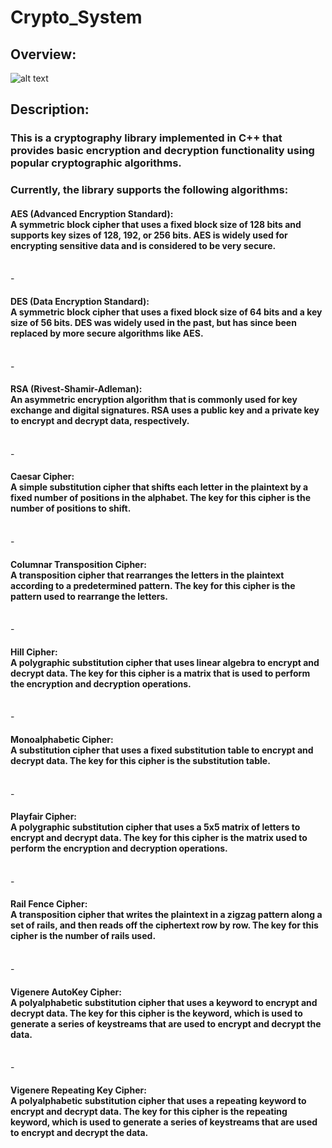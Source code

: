 # Crypto_System<br>
## Overview:
![alt text](https://lh3.googleusercontent.com/u/0/drive-viewer/AFGJ81r8VE0jHuejbba5oKIN8dAnrXOEaSn8mTaBtE0ckJoLVxzyyl0tGZ5DZBcI5CNh3qqMRqcp49EYlPQHr9zZ1lZvziD9DA=w1920-h902)
## Description: <br>
### This is a cryptography library implemented in C++ that provides basic encryption and decryption functionality using popular cryptographic algorithms. 
### Currently, the library supports the following algorithms:<br>

#### AES (Advanced Encryption Standard): <br>A symmetric block cipher that uses a fixed block size of 128 bits and supports key sizes of 128, 192, or 256 bits. AES is widely used for encrypting sensitive data and is considered to be very secure.
<br>-
#### DES (Data Encryption Standard):<br>A symmetric block cipher that uses a fixed block size of 64 bits and a key size of 56 bits. DES was widely used in the past, but has since been replaced by more secure algorithms like AES.
<br>-
#### RSA (Rivest-Shamir-Adleman):<br>An asymmetric encryption algorithm that is commonly used for key exchange and digital signatures. RSA uses a public key and a private key to encrypt and decrypt data, respectively.
<br>-
#### Caesar Cipher:<br>A simple substitution cipher that shifts each letter in the plaintext by a fixed number of positions in the alphabet. The key for this cipher is the number of positions to shift.
<br>-
#### Columnar Transposition Cipher:<br>A transposition cipher that rearranges the letters in the plaintext according to a predetermined pattern. The key for this cipher is the pattern used to rearrange the letters.
<br>-
#### Hill Cipher: <br>A polygraphic substitution cipher that uses linear algebra to encrypt and decrypt data. The key for this cipher is a matrix that is used to perform the encryption and decryption operations.
<br>-
#### Monoalphabetic Cipher: <br>A substitution cipher that uses a fixed substitution table to encrypt and decrypt data. The key for this cipher is the substitution table.
<br>-
#### Playfair Cipher: <br>A polygraphic substitution cipher that uses a 5x5 matrix of letters to encrypt and decrypt data. The key for this cipher is the matrix used to perform the encryption and decryption operations.
<br>-
#### Rail Fence Cipher: <br>A transposition cipher that writes the plaintext in a zigzag pattern along a set of rails, and then reads off the ciphertext row by row. The key for this cipher is the number of rails used.
<br>-
#### Vigenere AutoKey Cipher: <br>A polyalphabetic substitution cipher that uses a keyword to encrypt and decrypt data. The key for this cipher is the keyword, which is used to generate a series of keystreams that are used to encrypt and decrypt the data.
<br>-
#### Vigenere Repeating Key Cipher:  <br>A polyalphabetic substitution cipher that uses a repeating keyword to encrypt and decrypt data. The key for this cipher is the repeating keyword, which is used to generate a series of keystreams that are used to encrypt and decrypt the data.

